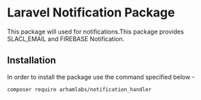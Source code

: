 # Laravel Notification Package

This package will used for notifications.This package provides SLACL,EMAIL and FIREBASE Notification.

## Installation

In order to install the package use the command specified below - 

```bash
composer require arhamlabs/notification_handler

```
